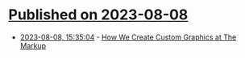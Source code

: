 # [Published on 2023-08-08](index.md)

* [2023-08-08, 15:35:04](https://lobste.rs/s/2uckh1/how_we_create_custom_graphics_at_markup) - [How We Create Custom Graphics at The Markup](https://themarkup.org/levelup/2023/08/08/how-we-create-custom-graphics-at-the-markup)
